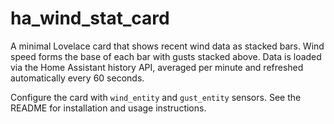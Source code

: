 # ha_wind_stat_card

A minimal Lovelace card that shows recent wind data as stacked bars. Wind speed forms the base of each bar with gusts stacked above. Data is loaded via the Home Assistant history API, averaged per minute and refreshed automatically every 60 seconds.

Configure the card with `wind_entity` and `gust_entity` sensors. See the README for installation and usage instructions.
